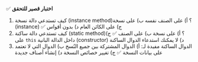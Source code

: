 ✅ **اختبار قصير للتحقق**
1.	كيف تستدعي دالة نسخة (instance method)؟
    أ) على الصنف نفسه
    ب) على نسخة (instance) ✅
    ج) على الكائن العام
    د) بدون أقواس
2.	كيف تستدعي دالة ساكنة (static method)؟
    أ) على نسخة
    ب) على الصنف ✅
    ج) على `this` داخل الدالة البانية (constructor)
    د) لا يمكنك استدعاء الدوال الساكنة
3.	الدوال الساكنة مفيدة لـ:
    أ) الدوال المشتركة بين جميع النُسخ
    ب) الدوال التي لا تعتمد على بيانات النسخة ✅
    ج) تغيير خصائص النسخة
    د) إنشاء أصناف جديدة

